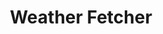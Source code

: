 ---
title: 'Weather Fetcher'
type: 'personal'
affiliation:
image:
    url:
    alt:
skills: ['Python', 'Web Scraping', 'Raspberry Pi']
links: []
linkTitles: []
linkTypes: []
---